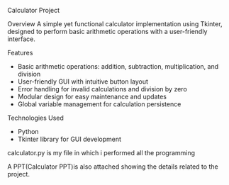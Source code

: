 Calculator Project

Overview
A simple yet functional calculator implementation using Tkinter, designed to perform basic arithmetic operations with a user-friendly interface.

Features
- Basic arithmetic operations: addition, subtraction, multiplication, and division
- User-friendly GUI with intuitive button layout
- Error handling for invalid calculations and division by zero
- Modular design for easy maintenance and updates
- Global variable management for calculation persistence

Technologies Used
- Python 
- Tkinter library for GUI development

calculator.py is my file in which i performed all the programming

A PPT(Calculator PPT)is also attached showing the details related to the project.
